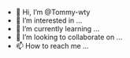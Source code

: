 - 👋 Hi, I’m @Tommy-wty
- 👀 I’m interested in ...
- 🌱 I’m currently learning ...
- 💞️ I’m looking to collaborate on ...
- 📫 How to reach me ...

<!---
Tommy-wty/Tommy-wty is a ✨ special ✨ repository because its `README.md` (this file) appears on your GitHub profile.
You can click the Preview link to take a look at your changes.
--->
